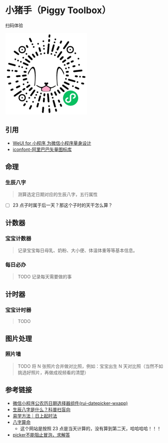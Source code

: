 # 小猪手（Piggy Toolbox）

扫码体验

![小程序码](./images/share/mp-qr-code.jpg)

## 引用

- [WeUI for 小程序 为微信小程序量身设计](https://github.com/Tencent/weui-wxss)
- [iconfont-阿里巴巴矢量图标库](https://www.iconfont.cn/)

## 命理

### 生辰八字

> 测算选定日期对应的生辰八字，五行属性

- [ ] 23 点子时属于后一天？那这个子时的天干怎么算？

## 计数器

### 宝宝计数器

> 记录宝宝每日母乳、奶粉、大小便、体温体重等等基本信息。

### 每日必办

> TODO 记录每天需要做的事


## 计时器

### 宝宝计时器

> TODO

## 图片处理

### 照片墙

> TODO 将 N 张照片合并做对比照，例如：宝宝出生 N 天对比照（当然不如挑选好照片，再做成视频看的清楚）

## 参考链接

- [微信小程序公农历日期选择器组件(rui-datepicker-wxapp)](https://github.com/chenruifu/rui-datepicker-wxapp)
- [生辰八字是什么？科普扫盲向](https://zhuanlan.zhihu.com/p/471294437)
- [易学方法｜日上起时法](https://zhuanlan.zhihu.com/p/26102368)
- [八字算命](https://www.buyiju.com/bazi/#csshow)
  - 这个网站是按照 23 点是当天计算的，没有算到第二天，哈哈哈哈！！！
- [picker不能阻止冒泡，求解答](https://developers.weixin.qq.com/community/develop/doc/000a429d7243d84c1057ab81350800)
